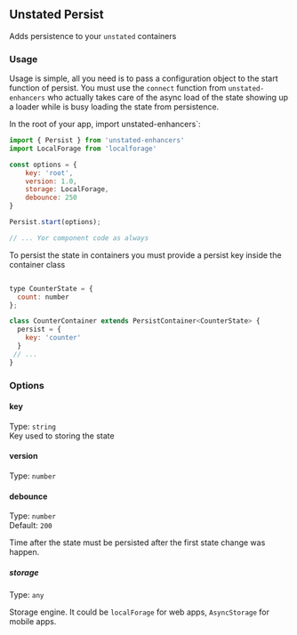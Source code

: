 ## Unstated Persist

Adds persistence to your `unstated` containers

### Usage
Usage is simple, all you need is to pass a configuration object to the start function of persist. You must use the `connect` function from `unstated-enhancers` who actually takes care of the async load of the state showing up a loader while is busy loading the state from persistence.

In the root of your app, import unstated-enhancers`:

```js
import { Persist } from 'unstated-enhancers'
import LocalForage from 'localforage'

const options = {
    key: 'root',
    version: 1.0,
    storage: LocalForage,
    debounce: 250
}

Persist.start(options);

// ... Yor component code as always
```

To persist the state in containers you must provide a persist key inside the container class

```js

type CounterState = {
  count: number
};

class CounterContainer extends PersistContainer<CounterState> {
  persist = {
    key: 'counter'
  }
 // ...
}
```

### Options

#### key

Type: `string`
<br>
Key used to storing the state

#### version

Type: `number`

#### debounce

Type: `number`
<br>
Default: `200`

Time after the state must be persisted after the first state change was happen.

##### storage

Type: `any`

Storage engine. It could be `localForage` for web apps, `AsyncStorage` for mobile apps.